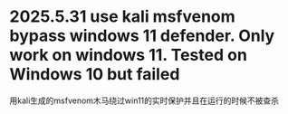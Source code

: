 # 2025.5.31 use kali msfvenom bypass windows 11 defender. Only work on windows 11. Tested on Windows 10 but failed
用kali生成的msfvenom木马绕过win11的实时保护并且在运行的时候不被查杀
